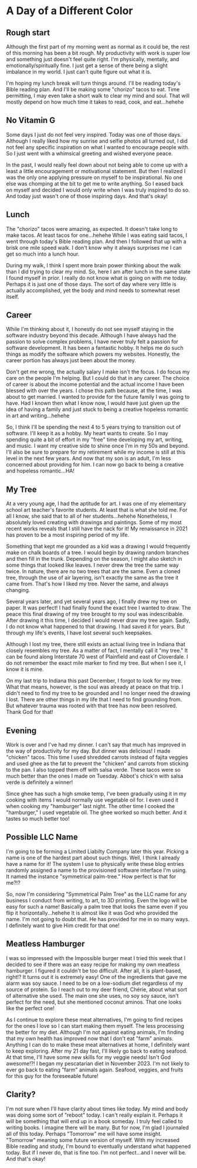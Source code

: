 # A Day of a Different Color

## Rough start

Although the first part of my morning went as normal as it could be, the rest of this morning has been a bit rough. My productivity with work is super low and something just doesn't feel quite right. I'm physically, mentally, and emotionally/spiritually fine. I just get a sense of there being a slight imbalance in my world. I just can't quite figure out what it is.

I'm hoping my lunch break will turn things around. I'll be reading today's Bible reading plan. And I'll be making some "chorizo" tacos to eat. Time permitting, I may even take a short walk to clear my mind and soul. That will mostly depend on how much time it takes to read, cook, and eat...hehehe

## No Vitamin G

Some days I just do not feel very inspired. Today was one of those days. Although I really liked how my sunrise and selfie photos all turned out, I did not feel any specific inspiration on what I wanted to encourage people with. So I just went with a whimsical greeting and wished everyone peace.

In the past, I would really feel down about not being able to come up with a least a little encouragement or motivational statement. But then I realized I was the only one applying pressure on myself to be inspirational. No one else was chomping at the bit to get me to write anything. So I eased back on myself and decided I would only write when I was truly inspired to do so. And today just wasn't one of those inspiring days. And that's okay!

## Lunch

The "chorizo" tacos were amazing, as expected. It doesn't take long to make tacos. At least tacos for one...hehehe While I was eating said tacos, I went through today's Bible reading plan. And then I followed that up with a brisk one mile speed walk. I don't know why it always surprises me I can get so much into a lunch hour.

During my walk, I think I spent more brain power thinking about the walk than I did trying to clear my mind. So, here I am after lunch in the same state I found myself in prior. I really do not know what is going on with me today. Perhaps it is just one of those days. The sort of day where very little is actually accomplished, yet the body and mind needs to somewhat reset itself.

## Career

While I'm thinking about it, I honestly do not see myself staying in the software industry beyond this decade. Although I have always had the passion to solve complex problems, I have never truly felt a passion for software development. It has been a fantastic hobby. It helps me do such things as modify the software which powers my websites. Honestly, the career portion has always just been about the money.

Don't get me wrong, the actually salary I make isn't the focus. I do focus my care on the people I'm helping. But I could do that in any career. The choice of career is about the income potential and the actual income I have been blessed with over the years. I chose this path because, at the time, I was about to get married. I wanted to provide for the future family I was going to have. Had I known then what I know now, I would have just given up the idea of having a family and just stuck to being a creative hopeless romantic in art and writing...hehehe

So, I think I'll be spending the next 4 to 5 years trying to transition out of software. I'll keep it as a hobby. My heart wants to create. So I may spending quite a bit of effort in my "free" time developing my art, writing, and music. I want my creative side to shine once I'm in my 50s and beyond. I'll also be sure to prepare for my retirement while my income is still at this level in the next few years. And now that my son is an adult, I'm less concerned about providing for him. I can now go back to being a creative and hopeless romantic...HA!

## My Tree

At a very young age, I had the aptitude for art. I was one of my elementary school art teacher's favorite students. At least that is what she told me. For all I know, she said that to all of her students...hehehe Nonetheless, I absolutely loved creating with drawings and paintings. Some of my most recent works reveals that I still have the nack for it! My renaissance in 2021 has proven to be a most inspiring period of my life.

Something that kept me grounded as a kid was a drawing I would frequently make on chalk boards of a tree. I would begin by drawing random branches and then fill in the trunk. Depending on the season, I might also sketch in some things that looked like leaves. I never drew the tree the same way twice. In nature, there are no two trees that are the same. Even a cloned tree, through the use of air layering, isn't exactly the same as the tree it came from. That's how I liked my tree. Never the same, and always changing.

Several years later, and yet several years ago, I finally drew my tree on paper. It was perfect! I had finally found the exact tree I wanted to draw. The peace this final drawing of my tree brought to my soul was indescribable. After drawing it this time, I decided I would never draw my tree again. Sadly, I do not know what happened to that drawing. I had saved it for years. But through my life's events, I have lost several such keepsakes.

Although I lost my tree, there still exists an actual living tree in Indiana that closely resembles my tree. As a matter of fact, I mentally call it "my tree." It can be found along Interstate 70 west of Plainfield and east of Cloverdale. I do not remember the exact mile marker to find my tree. But when I see it, I know it is mine.

On my last trip to Indiana this past December, I forgot to look for my tree. What that means, however, is the soul was already at peace on that trip. I didn't need to find my tree to be grounded and I no longer need the drawing I lost. There are other things in my life that I need to find grounding from. But whatever trauma was rooted with that tree has now been resolved. Thank God for that!

## Evening

Work is over and I've had my dinner. I can't say that much has improved in the way of productivity for my day. But dinner was delicious! I made "chicken" tacos. This time I used shredded carrots instead of fajita veggies and used ghee as the fat to prevent the "chicken" and carrots from sticking to the pan. I also topped them off with salsa verde. These tacos were so much better than the ones I made on Tuesday. Abbot's chick'n with salsa verde is definitely a winner!

Since ghee has such a high smoke temp, I've been gradually using it in my cooking with items I would normally use vegetable oil for. I even used it when cooking my "hamburger" last night. The other time I cooked the "hamburger," I used vegetable oil. The ghee worked so much better. And it tastes so much better too!

## Possible LLC Name

I'm going to be forming a Limited Liabilty Company later this year. Picking a name is one of the hardest part about such things. Well, I think I already have a name for it! The system I use to physically write these blog entries randomly assigned a name to the provisioned software interface I'm using. It named the instance "symmetrical palm-tree." How perfect is that for me?!?

So, now I'm considering "Symmetrical Palm Tree" as the LLC name for any business I conduct from writing, to art, to 3D printing. Even the logo will be easy for such a name! Basically a palm tree that looks the same even if you flip it horizontally...hehehe It is almost like it was God who provided the name. I'm not going to doubt that. He has provided for me in so many ways. I definitely want to give Him credit for that one!

## Meatless Hamburger

I was so impressed with the Impossible burger meat I tried this week that I decided to see if there was an easy recipe for making my own meatless hamburger. I figured it couldn't be too difficult. After all, it is plant-based, right!? It turns out it is extremely easy! One of the ingredients that gave me alarm was soy sauce. I need to be on a low-sodium diet regardless of my source of protein. So I reach out to my deer friend, Chérie, about what sort of alternative she used. The main one she uses, no soy soy sauce, isn't perfect for the need, but she mentioned coconut aminos. That one looks like the perfect one!

As I continue to explore these meat alternatives, I'm going to find recipes for the ones I love so I can start making them myself. The less processing the better for my diet. Although I'm not against eating animals, I'm finding that my own health has improved now that I don't eat "farm" animals. Anything I can do to make these meat alternatives at home, I definitely want to keep exploring. After my 21 day fast, I'll likely go back to eating seafood. At that time, I'll have some new skills for my veggie needs! Isn't God awesome!?! I began my pescatarian diet in November 2023. I'm not likely to ever go back to eating "farm" animals again. Seafood, veggies, and fruits for this guy for the foreseeable future!

## Clarity?

I'm not sure when I'll have clarity about times like today. My mind and body was doing some sort of "reboot" today. I can't really explain it. Perhaps it will be something that will end up in a book someday. I truly feel called to writing books. I imagine there will be many. But for now, I'm glad I journaled all of this today. Perhaps "Tomorrow" me will have some insight. "Tomorrow" meaning some future version of myself. With my increased Bible reading and study, I'm bound to eventually understand what happened today. But if I never do, that is fine too. I'm not perfect...and I never will be. And that's okay!
